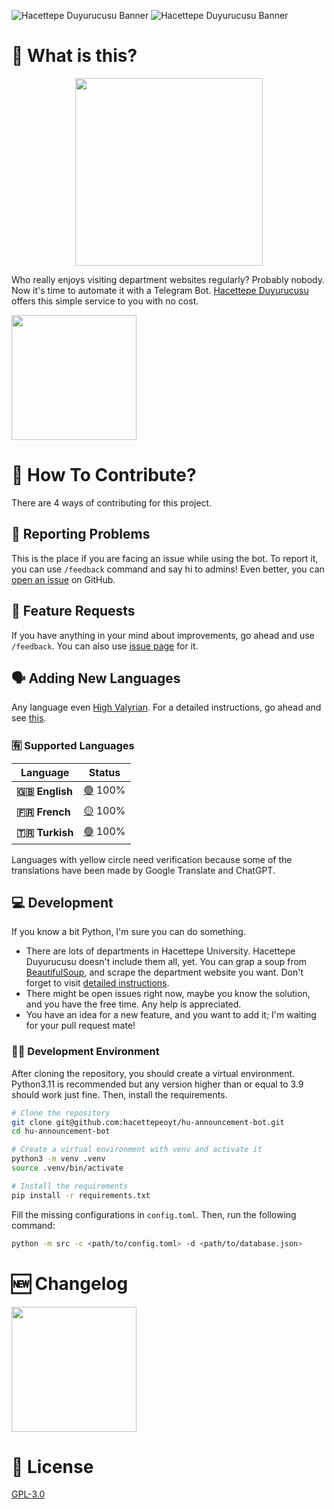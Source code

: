 ![Hacettepe Duyurucusu Banner](assets/hu-announcement-bot-banner-light.png#gh-light-mode-only)
![Hacettepe Duyurucusu Banner](assets/hu-announcement-bot-banner-dark.png#gh-dark-mode-only)

# 🎉 What is this?

<p align="center">
  <img src="https://github.com/hacettepeoyt/hu-announcement-bot/assets/51515287/a6a92fec-f9cf-4767-b516-e297af32600c" width="300">
</p>

Who really enjoys visiting department websites regularly? Probably nobody. Now it's time to automate it with a Telegram
Bot. [Hacettepe Duyurucusu](https://t.me/HacettepeDuyurucuBot) offers this simple service to you with no cost.

<a href="https://t.me/HacettepeDuyurucuBot">
  <img src="https://github.com/user-attachments/assets/58c18620-ebda-45e9-affe-9c0c31aaae1e" width="200px">
</a>

# 🦾 How To Contribute?

There are 4 ways of contributing for this project.

## 🐛 Reporting Problems

This is the place if you are facing an issue while using the bot. To report it, you can use `/feedback` command and say
hi to admins! Even better, you
can [open an issue](https://docs.github.com/en/issues/tracking-your-work-with-issues/creating-an-issue) on GitHub.

## 🙏 Feature Requests

If you have anything in your mind about improvements, go ahead and use `/feedback`. You can also
use [issue page](https://github.com/hacettepeoyt/hu-announcement-bot/issues) for it.

## 🗣 Adding New Languages

Any language even [High Valyrian](https://awoiaf.westeros.org/index.php/High_Valyrian). For a detailed instructions, go
ahead and see [this](https://github.com/hacettepeoyt/hu-announcement-bot/blob/master/docs/translation-guide.md).

### 🈶 Supported Languages

| **Language**       | **Status**                                                                                |
|--------------------|-------------------------------------------------------------------------------------------|
| **🇬🇧 English**     | [🟢](https://github.com/hacettepeoyt/hu-announcement-bot/blob/master/locale/en.json) 100% |
| **🇫🇷 French**      | [🟡](https://github.com/hacettepeoyt/hu-announcement-bot/blob/master/locale/fr.json) 100% |
| **🇹🇷 Turkish**     | [🟢](https://github.com/hacettepeoyt/hu-announcement-bot/blob/master/locale/tr.json) 100% |

Languages with yellow circle need verification because some of the translations have been made by Google Translate and
ChatGPT.

## 💻 Development

If you know a bit Python, I'm sure you can do something.

- There are lots of departments in Hacettepe University. Hacettepe Duyurucusu doesn't include them all, yet. You can
  grap a soup from [BeautifulSoup](https://beautiful-soup-4.readthedocs.io/en/latest/), and scrape the department
  website you want. Don't forget to
  visit [detailed instructions](https://github.com/furkansimsekli/hu-announcement-bot/tree/master/docs/scraper-guide.md).
- There might be open issues right now, maybe you know the solution, and you have the free time. Any help is
  appreciated.
- You have an idea for a new feature, and you want to add it; I'm waiting for your pull request mate!

### 🧑‍💻 Development Environment

After cloning the repository, you should create a virtual environment. Python3.11 is recommended but any version higher
than or equal to 3.9 should work just fine. Then, install the requirements.

```bash
# Clone the repository
git clone git@github.com:hacettepeoyt/hu-announcement-bot.git
cd hu-announcement-bot

# Create a virtual environment with venv and activate it 
python3 -m venv .venv
source .venv/bin/activate

# Install the requirements
pip install -r requirements.txt
```

Fill the missing configurations in `config.toml`. Then, run the following command:

```bash
python -m src -c <path/to/config.toml> -d <path/to/database.json>
```

# 🆕 Changelog
<a href="https://t.me/hacettepeduyuru">
  <img src="https://github.com/user-attachments/assets/f1175906-80d5-48b6-b642-2e4128458268" width="200px">   
</a>

# 📃 License

[GPL-3.0](https://www.gnu.org/licenses/gpl-3.0.en.html)
